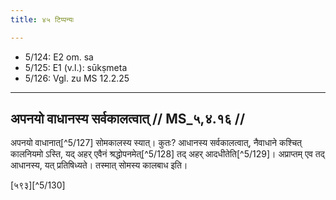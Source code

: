```yaml
---
title: ४५ टिप्पन्यः

---
```

- 5/124: E2 om. sa
- 5/125: E1 (v.l.): sūkṣmeta
- 5/126: Vgl. zu MS 12.2.25

____________________________________________


## अपनयो वाधानस्य सर्वकालत्वात् // MS_५,४.१६ //

अपनयो वाधानात्[^5/127] सोमकालस्य स्यात्। कुतः? आधानस्य सर्वकालत्वात्, नैवाधाने कश्चित् कालनियमो ऽस्ति, यद् अहर् एवैनं श्रद्धोपनमेत्[^5/128] तद् अहर् आदधीतेति[^5/129]। अप्राप्तम् एव तद् आधानस्य, यत् प्रतिषिध्यते। तस्मात् सोमस्य कालबाध इति।

[५९३][^5/130]
